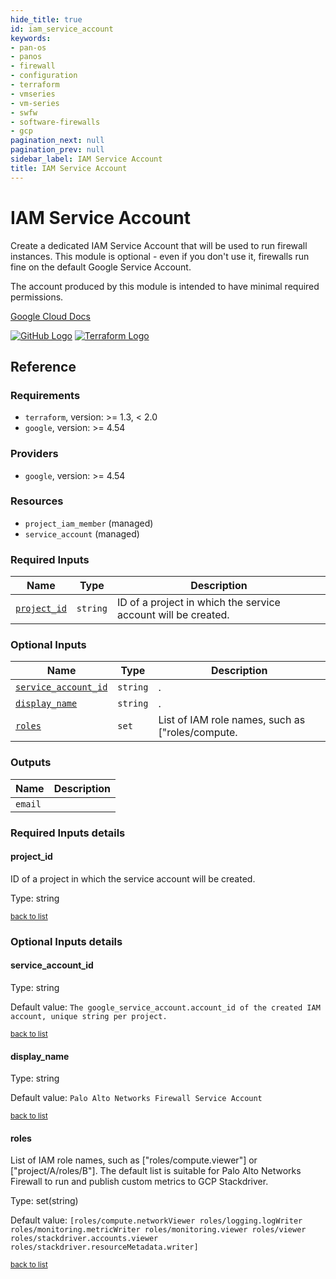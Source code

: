 ```yaml
---
hide_title: true
id: iam_service_account
keywords:
- pan-os
- panos
- firewall
- configuration
- terraform
- vmseries
- vm-series
- swfw
- software-firewalls
- gcp
pagination_next: null
pagination_prev: null
sidebar_label: IAM Service Account
title: IAM Service Account
---
```


# IAM Service Account

Create a dedicated IAM Service Account that will be used to run firewall instances.
This module is optional - even if you don't use it, firewalls run fine on the default Google Service Account.

The account produced by this module is intended to have minimal required permissions.

[Google Cloud Docs](https://cloud.google.com/compute/docs/access/create-enable-service-accounts-for-instances#best_practices)

[![GitHub Logo](/img/view_on_github.png)](https://github.com/PaloAltoNetworks/terraform-google-swfw-modules/tree/main/modules/iam_service_account) [![Terraform Logo](/img/view_on_terraform_registry.png)](https://registry.terraform.io/modules/PaloAltoNetworks/swfw-modules/google/latest/submodules/iam_service_account)

## Reference

### Requirements

- `terraform`, version: >= 1.3, < 2.0
- `google`, version: >= 4.54

### Providers

- `google`, version: >= 4.54



### Resources

- `project_iam_member` (managed)
- `service_account` (managed)

### Required Inputs

Name | Type | Description
--- | --- | ---
[`project_id`](#project_id) | `string` | ID of a project in which the service account will be created.

### Optional Inputs

Name | Type | Description
--- | --- | ---
[`service_account_id`](#service_account_id) | `string` | .
[`display_name`](#display_name) | `string` | .
[`roles`](#roles) | `set` | List of IAM role names, such as ["roles/compute.

### Outputs

Name |  Description
--- | ---
`email` | 

### Required Inputs details

#### project_id

ID of a project in which the service account will be created.

Type: string

<sup>[back to list](#modules-required-inputs)</sup>

### Optional Inputs details

#### service_account_id



Type: string

Default value: `The google_service_account.account_id of the created IAM account, unique string per project.`

<sup>[back to list](#modules-optional-inputs)</sup>

#### display_name



Type: string

Default value: `Palo Alto Networks Firewall Service Account`

<sup>[back to list](#modules-optional-inputs)</sup>

#### roles

List of IAM role names, such as ["roles/compute.viewer"] or ["project/A/roles/B"]. The default list is suitable for Palo Alto Networks Firewall to run and publish custom metrics to GCP Stackdriver.

Type: set(string)

Default value: `[roles/compute.networkViewer roles/logging.logWriter roles/monitoring.metricWriter roles/monitoring.viewer roles/viewer roles/stackdriver.accounts.viewer roles/stackdriver.resourceMetadata.writer]`

<sup>[back to list](#modules-optional-inputs)</sup>